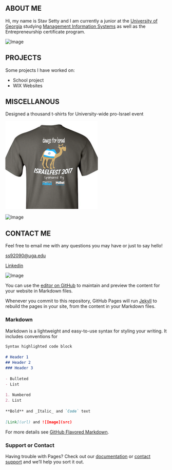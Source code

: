 ## ABOUT ME

Hi, my name is Stav Setty and I am currently a junior at the [University of Georgia](http://www.uga.edu) studying [Management Information Systems](http://www.terry.uga.edu/undergraduate/majors/management-information-systems) as well as the Entrepreneurship certificate program. 

![Image](smiley.gif)

## PROJECTS
Some projects I have worked on: 
- School project 
- WIX Websites 


## MISCELLANOUS  

Designed a thousand t-shirts for University-wide pro-Israel event 

![Image](tshirt.jpg)


![Image](smiley.gif)

## CONTACT ME
Feel free to email me with any questions you may have or just to say hello! 

ss92090@uga.edu 

[Linkedin](https://www.linkedin.com/in/stavsetty/)

![Image](smiley.gif)


You can use the [editor on GitHub](https://github.com/stavsetty/stavsetty.github.io/edit/master/index.md) to maintain and preview the content for your website in Markdown files.

Whenever you commit to this repository, GitHub Pages will run [Jekyll](https://jekyllrb.com/) to rebuild the pages in your site, from the content in your Markdown files.

### Markdown

Markdown is a lightweight and easy-to-use syntax for styling your writing. It includes conventions for

```markdown
Syntax highlighted code block

# Header 1
## Header 2
### Header 3

- Bulleted
- List

1. Numbered
2. List

**Bold** and _Italic_ and `Code` text

[Link](url) and ![Image](src)
```

For more details see [GitHub Flavored Markdown](https://guides.github.com/features/mastering-markdown/).

### Support or Contact

Having trouble with Pages? Check out our [documentation](https://help.github.com/categories/github-pages-basics/) or [contact support](https://github.com/contact) and we’ll help you sort it out.
